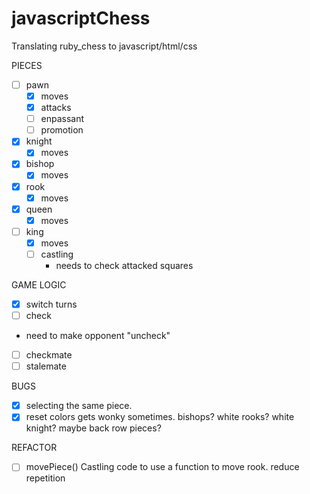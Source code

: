 # javascriptChess
Translating ruby_chess to javascript/html/css

PIECES
- [ ] pawn 
  - [x] moves
  - [x] attacks
  - [ ] enpassant 
  - [ ] promotion
    
- [x] knight
  - [x] moves
    
- [x] bishop 
  - [x] moves
  
- [x] rook 
  - [x] moves
  
- [x] queen 
  - [x] moves
  
- [ ] king
  - [x] moves    
  - [ ] castling  
    - needs to check attacked squares

GAME LOGIC
 - [x] switch turns
 - [ ] check 
  - need to make opponent "uncheck"
 - [ ] checkmate 
 - [ ] stalemate

BUGS
 - [x]  selecting the same piece.
 - [x]  reset colors gets wonky sometimes. bishops? white rooks? white knight? maybe back row pieces? 
 
REFACTOR
 - [ ] movePiece() Castling code to use a function to move rook. reduce repetition
